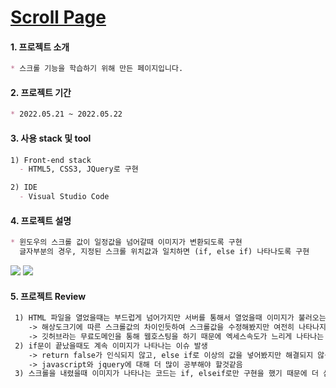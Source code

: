 # [Scroll Page](https://mingnana.github.io/Portfolio_ScrollPage/nuka.html)


#### 1. 프로젝트 소개
```md
* 스크롤 기능을 학습하기 위해 만든 페이지입니다.
```

#### 2. 프로젝트 기간
```md
* 2022.05.21 ~ 2022.05.22
```

#### 3. 사용 stack 및 tool
```md
1) Front-end stack 
  - HTML5, CSS3, JQuery로 구현 

2) IDE
  - Visual Studio Code
```

#### 4. 프로젝트 설명
```md
* 윈도우의 스크롤 값이 일정값을 넘어갈때 이미지가 변환되도록 구현
  글자부분의 경우, 지정된 스크롤 위치값과 일치하면 (if, else if) 나타나도록 구현
```
<img src="https://user-images.githubusercontent.com/96216178/171088748-7dbde05a-2ca7-4ed7-80fa-47102f0c9851.gif">
<img src="https://user-images.githubusercontent.com/96216178/171088902-e8894685-f70d-4a65-b590-f41365d65db9.gif">

#### 5. 프로젝트 Review

```md
 1) HTML 파일을 열었을때는 부드럽게 넘어가지만 서버를 통해서 열었을때 이미지가 불러오는 속도때문인지 상당히 느리게 구현되는 이슈발생
    -> 해상도크기에 따른 스크롤값의 차이인듯하여 스크롤값을 수정해봤지만 여전히 나타나지않음
    -> 깃허브라는 무료도메인을 통해 웹호스팅을 하기 때문에 엑세스속도가 느리게 나타나는 현상으로 추정. 빠른 시일내에 다른 도메인을 통해 배포를 해봐야 할것같음
 2) if문이 끝났을때도 계속 이미지가 나타나는 이슈 발생
    -> return false가 인식되지 않고, else if로 이상의 값을 넣어봤지만 해결되지 않음
    -> javascript와 jquery에 대해 더 많이 공부해야 할것같음
 3) 스크롤을 내렸을때 이미지가 나타나는 코드는 if, elseif로만 구현을 했기 때문에 더 심도깊은 코드개발이 필요할듯함
```

